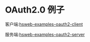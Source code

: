 # OAuth2.0 例子

客户端:[hsweb-examples-oauth2-client](hsweb-examples-oauth2-client)

服务端:[hsweb-examples-oauth2-server](hsweb-examples-oauth2-server)